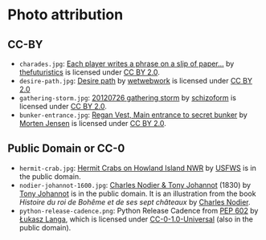 # Photo attribution

## CC-BY

<!--
- {photo-name}: [Photo title](https://url) by [Author](author-url) is licensed under [CC BY 2.0](https://creativecommons.org/licenses/by/2.0)
-->

- `charades.jpg`: [Each player writes a phrase on a slip of paper...](https://www.flickr.com/photos/20383131@N00/387645378) by [thefuturistics](https://www.flickr.com/photos/20383131@N00) is licensed under [CC BY 2.0](https://creativecommons.org/licenses/by/2.0).
- `desire-path.jpg`: [Desire path](https://www.flickr.com/photos/82832950@N00/2847766967) by [wetwebwork](https://www.flickr.com/photos/82832950@N00) is licensed under [CC BY 2.0](https://creativecommons.org/licenses/by/2.0)
- `gathering-storm.jpg`: [20120726 gathering storm](https://www.flickr.com/photos/84175980@N00/7699140874) by [schizoform](https://www.flickr.com/photos/84175980@N00) is licensed under [CC BY 2.0](https://creativecommons.org/licenses/by/2.0).
- `bunker-entrance.jpg`: [Regan Vest, Main entrance to secret bunker](https://www.flickr.com/photos/22359271@N04/8543511689) by [Morten Jensen](https://www.flickr.com/photos/morten812/) is licensed under [CC BY 2.0](https://creativecommons.org/licenses/by/2.0).


## Public Domain or CC-0

- `hermit-crab.jpg`: [Hermit Crabs on Howland Island NWR](https://www.flickr.com/photos/52133016@N08/48614311461) by [USFWS](https://www.flickr.com/photos/usfwspacific/) is in the public domain.
- `nodier-johannot-1600.jpg`: [Charles Nodier & Tony Johannot](https://www.oldbookillustrations.com/illustrations/nodier-johannot/) (1830) by [Tony Johannot](https://en.wikipedia.org/wiki/Tony_Johannot) is in the public domain. It is an illustration from the book *Histoire du roi de Bohême et de ses sept châteaux* by [Charles Nodier](https://en.wikipedia.org/wiki/Charles_Nodier).
- `python-release-cadence.png`: Python Release Cadence from [PEP 602](https://www.python.org/dev/peps/pep-0602/) by [Łukasz Langa](http://lukasz.langa.pl), which is licensed under [CC-0-1.0-Universal](https://creativecommons.org/publicdomain/zero/1.0/) (also in the public domain).


